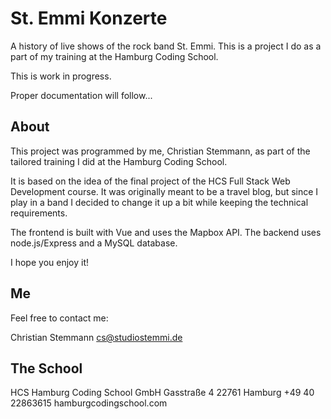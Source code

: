 # St. Emmi Konzerte
A history of live shows of the rock band St. Emmi.
This is a project I do as a part of my training at the Hamburg Coding School.

This is work in progress.

Proper documentation will follow...

## About

This project was programmed by me, Christian Stemmann, as part of the tailored training I did at the Hamburg Coding School.

It is based on the idea of the final project of the HCS Full Stack Web Development course. It was originally meant to be a travel blog, but since I play in a band I decided to change it up a bit while keeping the technical requirements.

The frontend is built with Vue and uses the Mapbox API. The backend uses node.js/Express and a MySQL database.

I hope you enjoy it!

## Me

Feel free to contact me:

Christian Stemmann
cs@studiostemmi.de

## The School

HCS Hamburg Coding School GmbH
Gasstraße 4
22761 Hamburg
+49 40 22863615
hamburgcodingschool.com